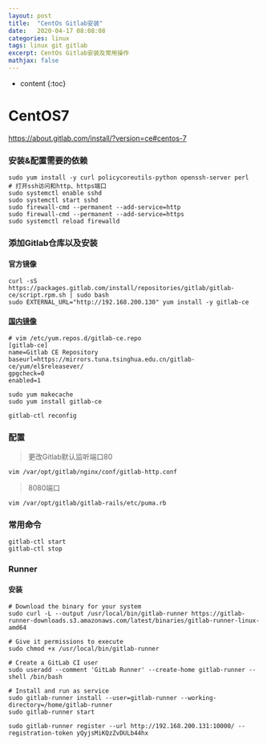 ```yaml
---
layout: post
title:  "CentOs Gitlab安装"
date:   2020-04-17 08:08:08
categories: linux
tags: linux git gitlab
excerpt: CentOs Gitlab安装及常用操作
mathjax: false
---
```


* content
{:toc}

# CentOS7

https://about.gitlab.com/install/?version=ce#centos-7

### 安装&配置需要的依赖
```
sudo yum install -y curl policycoreutils-python openssh-server perl
# 打开ssh访问和http、https端口
sudo systemctl enable sshd
sudo systemctl start sshd
sudo firewall-cmd --permanent --add-service=http
sudo firewall-cmd --permanent --add-service=https
sudo systemctl reload firewalld
```

### 添加Gitlab仓库以及安装

#### 官方镜像
```
curl -sS https://packages.gitlab.com/install/repositories/gitlab/gitlab-ce/script.rpm.sh | sudo bash
sudo EXTERNAL_URL="http://192.168.200.130" yum install -y gitlab-ce
```

#### [国内镜像](https://mirror.tuna.tsinghua.edu.cn/help/gitlab-ce/)

```
# vim /etc/yum.repos.d/gitlab-ce.repo
[gitlab-ce]
name=Gitlab CE Repository
baseurl=https://mirrors.tuna.tsinghua.edu.cn/gitlab-ce/yum/el$releasever/
gpgcheck=0
enabled=1
```

```
sudo yum makecache
sudo yum install gitlab-ce
```

```
gitlab-ctl reconfig
```

### 配置

> 更改Gitlab默认监听端口80

```
vim /var/opt/gitlab/nginx/conf/gitlab-http.conf
```

> 8080端口

```
vim /var/opt/gitlab/gitlab-rails/etc/puma.rb
```

### 常用命令


```
gitlab-ctl start
gitlab-ctl stop
```

### Runner

#### 安装

```
# Download the binary for your system
sudo curl -L --output /usr/local/bin/gitlab-runner https://gitlab-runner-downloads.s3.amazonaws.com/latest/binaries/gitlab-runner-linux-amd64

# Give it permissions to execute
sudo chmod +x /usr/local/bin/gitlab-runner

# Create a GitLab CI user
sudo useradd --comment 'GitLab Runner' --create-home gitlab-runner --shell /bin/bash

# Install and run as service
sudo gitlab-runner install --user=gitlab-runner --working-directory=/home/gitlab-runner
sudo gitlab-runner start
```

```
sudo gitlab-runner register --url http://192.168.200.131:10000/ --registration-token yQyjsMiKQzZvDULb44hx
```

